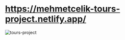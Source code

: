 # https://mehmetcelik-tours-project.netlify.app/
<img src="https://media.giphy.com/media/BqTqdgGj34NalkXQGO/giphy.gif" alt="tours-project">
